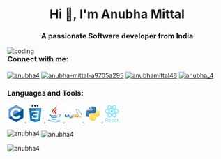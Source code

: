 <h1 align="center">Hi 👋, I'm Anubha Mittal</h1>
<h3 align="center">A passionate Software developer from India</h3>
<img align="right" alt="coding" width="600"src="https://res.cloudinary.com/practicaldev/image/fetch/s--O0u1bNHs--/c_limit%2Cf_auto%2Cfl_progressive%2Cq_66%2Cw_880/https://miro.medium.com/max/1400/0*PXf5ge7QCN9Ga_CL.gif">
<h3 align="left">Connect with me:</h3>
<p align="left">
<a href="https://twitter.com/anubha4" target="blank"><img align="center" src="https://raw.githubusercontent.com/rahuldkjain/github-profile-readme-generator/master/src/images/icons/Social/twitter.svg" alt="anubha4" height="30" width="40" /></a>
<a href="https://linkedin.com/in/anubha-mittal-a9705a295" target="blank"><img align="center" src="https://raw.githubusercontent.com/rahuldkjain/github-profile-readme-generator/master/src/images/icons/Social/linked-in-alt.svg" alt="anubha-mittal-a9705a295" height="30" width="40" /></a>
<a href="https://instagram.com/anubhamittal46" target="blank"><img align="center" src="https://raw.githubusercontent.com/rahuldkjain/github-profile-readme-generator/master/src/images/icons/Social/instagram.svg" alt="anubhamittal46" height="30" width="40" /></a>
<a href="https://www.codechef.com/users/anubha_4" target="blank"><img align="center" src="https://cdn.jsdelivr.net/npm/simple-icons@3.1.0/icons/codechef.svg" alt="anubha_4" height="30" width="40" /></a>
</p>

<h3 align="left">Languages and Tools:</h3>
<p align="left"> <a href="https://www.cprogramming.com/" target="_blank" rel="noreferrer"> <img src="https://raw.githubusercontent.com/devicons/devicon/master/icons/c/c-original.svg" alt="c" width="40" height="40"/> </a> <a href="https://www.w3schools.com/css/" target="_blank" rel="noreferrer"> <img src="https://raw.githubusercontent.com/devicons/devicon/master/icons/css3/css3-original-wordmark.svg" alt="css3" width="40" height="40"/> </a> <a href="https://www.java.com" target="_blank" rel="noreferrer"> <img src="https://raw.githubusercontent.com/devicons/devicon/master/icons/java/java-original.svg" alt="java" width="40" height="40"/> </a> <a href="https://www.mysql.com/" target="_blank" rel="noreferrer"> <img src="https://raw.githubusercontent.com/devicons/devicon/master/icons/mysql/mysql-original-wordmark.svg" alt="mysql" width="40" height="40"/> </a> <a href="https://www.python.org" target="_blank" rel="noreferrer"> <img src="https://raw.githubusercontent.com/devicons/devicon/master/icons/python/python-original.svg" alt="python" width="40" height="40"/> </a> <a href="https://reactjs.org/" target="_blank" rel="noreferrer"> <img src="https://raw.githubusercontent.com/devicons/devicon/master/icons/react/react-original-wordmark.svg" alt="react" width="40" height="40"/> </a> </p>

<p><img align="left" src="https://github-readme-stats.vercel.app/api/top-langs?username=anubha4&show_icons=true&locale=en&layout=compact" alt="anubha4" /></p>

<p>&nbsp;<img align="center" src="https://github-readme-stats.vercel.app/api?username=anubha4&show_icons=true&locale=en" alt="anubha4" /></p>

<p><img align="center" src="https://github-readme-streak-stats.herokuapp.com/?user=anubha4&" alt="anubha4" /></p>
